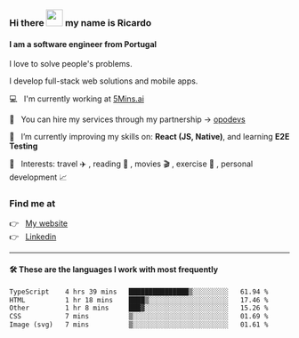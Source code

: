 ### Hi there <img src="https://raw.githubusercontent.com/iampavangandhi/iampavangandhi/master/gifs/Hi.gif" width="30"> my name is Ricardo
#### I am a software engineer from Portugal
I love to solve people's problems.

I develop full-stack web solutions and mobile apps.

💻  &nbsp; I'm currently working at <a href="https://5mins.ai/">5Mins.ai</a>

💼  &nbsp; You can hire my services through my partnership -> <a href="https://github.com/opodevs">opodevs</a>

🌱 &nbsp; I’m currently improving my skills on: **React (JS, Native)**, and learning **E2E Testing**

💙 &nbsp; Interests: travel ✈️ , reading 📖 , movies 🎬 , exercise 🏃 , personal development 📈

### Find me at

<p align="left">
  👉  &nbsp;
  <a href="https://ricardopbarbosa.com" target="_blank">
    My website
  </a>
  <br/>
  👉 &nbsp;
  <a href="https://www.linkedin.com/in/ricardopbarbosa" target="_blank">
    Linkedin
  </a>
</p>

<hr />

#### 🛠 These are the languages I work with most frequently
<!--START_SECTION:waka-->

```txt
TypeScript    4 hrs 39 mins   ███████████████▒░░░░░░░░░   61.94 %
HTML          1 hr 18 mins    ████▒░░░░░░░░░░░░░░░░░░░░   17.46 %
Other         1 hr 8 mins     ███▓░░░░░░░░░░░░░░░░░░░░░   15.26 %
CSS           7 mins          ▒░░░░░░░░░░░░░░░░░░░░░░░░   01.69 %
Image (svg)   7 mins          ▒░░░░░░░░░░░░░░░░░░░░░░░░   01.61 %
```

<!--END_SECTION:waka-->
